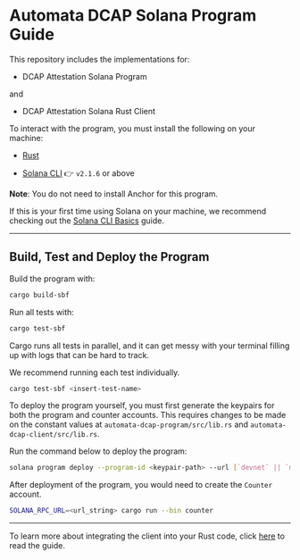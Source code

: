 # Automata DCAP Solana Program Guide

This repository includes the implementations for: 

- DCAP Attestation Solana Program

and

- DCAP Attestation Solana Rust Client

To interact with the program, you must install the following on your machine:

- [Rust](https://www.rust-lang.org/tools/install)

- [Solana CLI](https://solana.com/docs/intro/installation) 👉 `v2.1.6` or above

**Note**: You do not need to install Anchor for this program.

If this is your first time using Solana on your machine, we recommend checking out the [Solana CLI Basics](https://solana.com/docs/intro/installation#solana-cli-basics) guide.

---

## Build, Test and Deploy the Program

Build the program with:

```bash
cargo build-sbf
```

Run all tests with:

```bash
cargo test-sbf
```

Cargo runs all tests in parallel, and it can get messy with your terminal filling up with logs that can be hard to track.

We recommend running each test individually.

```bash
cargo test-sbf <insert-test-name>
```

To deploy the program yourself, you must first generate the keypairs for both the program and counter accounts. This requires changes to be made on the constant values at `automata-dcap-program/src/lib.rs` and `automata-dcap-client/src/lib.rs`.

Run the command below to deploy the program:

```bash
solana program deploy --program-id <keypair-path> --url [`devnet` || `mainnet-beta` || `localhost`]
```

After deployment of the program, you would need to create the `Counter` account.

```bash
SOLANA_RPC_URL=<url_string> cargo run --bin counter
```

---

To learn more about integrating the client into your Rust code, click [here](./automata-dcap-client/README.md) to read the guide.